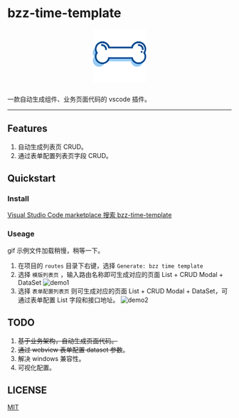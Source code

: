# bzz-time-template

<p align="center">
    <img alt="logo" src="./icon.png" width="120" height="120" style="margin-bottom: 10px;">
</p>

一款自动生成组件、业务页面代码的 vscode 插件。

---

## Features

1. 自动生成列表页 CRUD。
2. 通过表单配置列表页字段 CRUD。

## Quickstart

### Install

[Visual Studio Code marketplace 搜索 bzz-time-template](https://marketplace.visualstudio.com/items?itemName=chaos2171053.bzz-time-template)

### Useage

gif 示例文件加载稍慢，稍等一下。

1. 在项目的 `routes` 目录下右键，选择 `Generate: bzz time template`
2. 选择 `模版列表页` ，输入路由名称即可生成对应的页面 List + CRUD Modal + DataSet
   ![demo1](./demo-1.gif)
3. 选择 `表单配置列表页` 则可生成对应的页面 List + CRUD Modal + DataSet，可通过表单配置 List 字段和接口地址。
   ![demo2](./demo-2.gif)

## TODO

1. <s>基于业务架构，自动生成页面代码。</s>
2. <s>通过 webview 表单配置 dataset 参数</s>。
3. 解决 windows 兼容性。
4. 可视化配置。

## LICENSE

[MIT](https://en.wikipedia.org/wiki/MIT_License)
